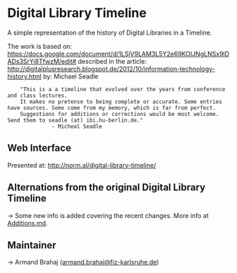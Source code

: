 Digital Library Timeline
========================

A simple representation of the history of Digital Libraries in a Timeline. 

The work is based on: https://docs.google.com/document/d/1LSjV9LAM3L5Y2e69KOIJNgLNSx9lDADs3SrYi8TfwzM/edit# described in the article: http://digitalplusresearch.blogspot.de/2012/10/information-technology-history.html by: Michael Seadle 


        "This is a a timeline that evolved over the years from conference and class lectures. 
		It makes no pretense to being complete or accurate. Some entries have sources. Some come from my memory, which is far from perfect. 
		Suggestions for additions or corrections would be most welcome. Send them to seadle (at) ibi.hu-berlin.de."
		          - Micheal Seadle

## Web Interface		
Presented at: http://norm.al/digital-library-timeline/

## Alternations from the original Digital Library Timeline 
-> Some new info is added covering the recent changes. More info at [Additions.md](https://github.com/abrahaj/Digital-Library-Timeline/blob/master/Additions.md).

## Maintainer 
-> Armand Brahaj (armand.brahaj@fiz-karlsruhe.de)

